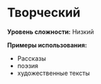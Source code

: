 # Творческий

**Уровень сложности:** Низкий

**Примеры использования:**
- Рассказы
- поэзия
- художественные тексты
